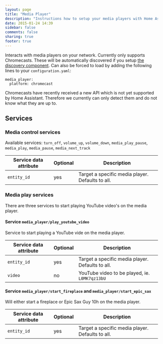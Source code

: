 ```yaml
---
layout: page
title: "Media Player"
description: "Instructions how to setup your media players with Home Assistant."
date: 2015-01-24 14:39
sidebar: false
comments: false
sharing: true
footer: true
---
```


Interacts with media players on your network. Currently only supports Chromecasts. These will be automatically discovered if you setup [the discovery component]({{site_root}}/components/discovery.html). Can also be forced to load by adding the following lines to your `configuration.yaml`:

```
media_player:
  platform: chromecast
```

<p class='note warning'>
Chromecasts have recently received a new API which is not yet supported by Home Assistant. Therefore we currently can only detect them and do not know what they are up to.
</p> 

## Services

### Media control services
Available services: `turn_off`, `volume_up`, `volume_down`, `media_play_pause`, `media_play`, `media_pause`, `media_next_track`

| Service data attribute | Optional | Description |
| ---------------------- | -------- | ----------- |
| `entity_id`            |      yes | Target a specific media player. Defaults to all.

### Media play services

There are three services to start playing YouTube video's on the media player.

#### Service `media_player/play_youtube_video`
Service to start playing a YouTube vide on the media player. 

| Service data attribute | Optional | Description |
| ---------------------- | -------- | ----------- |
| `entity_id`            |      yes | Target a specific media player. Defaults to all.
| `video`                |       no | YouTube video to be played, ie. `L0MK7qz13bU`


#### Service `media_player/start_fireplace` and `media_player/start_epic_sax`
Will either start a fireplace or Epic Sax Guy 10h on the media player.

| Service data attribute | Optional | Description |
| ---------------------- | -------- | ----------- |
| `entity_id`            |      yes | Target a specific media player. Defaults to all.
